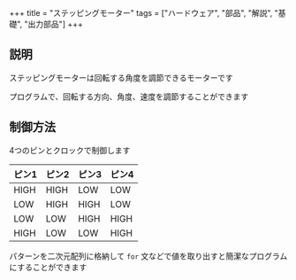 +++
title = "ステッピングモーター"
tags = ["ハードウェア", "部品", "解説", "基礎", "出力部品"]
+++

## 説明

ステッピングモーターは回転する角度を調節できるモーターです

プログラムで、回転する方向、角度、速度を調節することができます

## 制御方法

4つのピンとクロックで制御します

| ピン1 | ピン2 | ピン3 | ピン4 |  
| ----- | ----- | ----- | ----- |  
| HIGH  | HIGH  | LOW   | LOW   |  
| LOW   | HIGH  | HIGH  | LOW   |  
| LOW   | LOW   | HIGH  | HIGH  |  
| HIGH  | LOW   | LOW   | HIGH  |  

パターンを二次元配列に格納して `for` 文などで値を取り出すと簡潔なプログラムにすることができます
